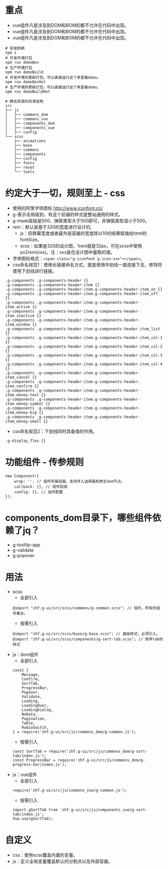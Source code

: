 # 重点
* vue组件凡是涉及到DOM和BOM的都不允许在代码中出现。
* vue组件凡是涉及到DOM和BOM的都不允许在代码中出现。
* vue组件凡是涉及到DOM和BOM的都不允许在代码中出现。

```
# 安装依赖
npm i
# 开发环境打包
npm run demoDev
# 生产环境打包
npm run demoBuild
# 开发环境热更新打包，可以直接运行这个来查看demo。
npm run demoDevHot
# 生产环境热更新打包，可以直接运行这个来查看demo。
npm run demoBuildHot
```

```
# 静态资源的目录结构
src
├── js
│   ├── commons_dom
│   ├── commons_vue
│   ├── components_dom
│   ├── components_vue
│   ├── config
└── scss
    ├── animations
    ├── base
    ├── commons
    ├── components
    ├── config
    ├── fonts
    ├── reset
    └── tools
```

# 约定大于一切，规则至上 - css
* 使用的阿里字体图标 http://www.iconfont.cn/
* g-表示全局级别，有这个前缀的样式是整站通用的样式。
* g-mask层级是500，弹窗类型大于500即可，非弹窗类型请小于500。
* rem：默认是基于320的宽度进行设计的,
    - js：将屏幕宽度或者最外层容器的宽度除以10的结果赋值给html的fontSize。
    - scss：如果是320的设计图，1rem就是32px，可在scss中使用px2rem(xxx)。注：xxx是在设计图中量取的值。
* 字体图标格式：```<span class="g-iconfont g-icon-xxx"></span>```。
* css命名规范1：使用长链接命名方式，就是使用中划线一直连接下去，修饰符使用下划线进行链接。
```
.g-components .g-components-header {}
.g-components .g-components-header-item {}
.g-components .g-components-header-item.g-components-header-item_on {}
.g-components .g-components-header-item.g-components-header-item_off {}
.g-components .g-components-header-item.g-components-header-item_active {}
.g-components .g-components-header-item.g-components-header-item_inactive {}
.g-components .g-components-header-item.g-components-header-item_window {}
.g-components .g-components-header-item.g-components-header-item_list {}
.g-components .g-components-header-item.g-components-header-item_col-1 {}
.g-components .g-components-header-item.g-components-header-item_col-2 {}
.g-components .g-components-header-item.g-components-header-item_col-3 {}
.g-components .g-components-header-item.g-components-header-item_col-4 {}
.g-components .g-components-header-item.g-components-header-item_cancel {}
.g-components .g-components-header-item.g-components-header-item_confirm {}
.g-components .g-components-header-item.g-components-header-item_money-text {}
.g-components .g-components-header-item.g-components-header-item_money-symbol {}
.g-components .g-components-header-item.g-components-header-item_money-big {}
.g-components .g-components-header-item.g-components-header-item_money-small {}
```
* css命名规范2：下划线同时具备值的作用。
```
.g-display_flex {}
```

# 功能组件 - 传参规则
```
new Component({
    wrap: '', // 组件所属容器，支持传入选择器和原生dom节点。
    callback: {}, // 组件回调
    config: {}, // 组件配置
});
```

# components_dom目录下，哪些组件依赖了jq？
* g-tooltip-app
* g-validate
* g-popover

# 用法
* scss
    - 全部引入
    ```
    @import "zhf.g-ui/src/scss/commons/g-common.scss"; // 组件，所有的组件集合。
    ```
    - 按需引入
    ```
    @import "zhf.g-ui/src/scss/base/g-base.scss"; // 基础样式，必须引入。
    @import "zhf.g-ui/src/scss/components/g-sort-tab.scss"; // 排序tab的样式
    ```
* js：dom组件
    - 全部引入
    ```
    const {
        Message,
        Confirm,
        SortTab,
        ProgressBar,
        Popover,
        Validate,
        Loading,
        LoadingOver,
        LoadingDialog,
        NoData,
        Pagination,
        Table,
        RadioSwitch,
    } = require('zhf.g-ui/src/js/commons_dom/g-common.js');
    ```
    - 按需引入
    ```
    const SortTab = require('zhf.g-ui/src/js/commons_dom/g-sort-tab/index.js');
    const ProgressBar = require('zhf.g-ui/src/js/commons_dom/g-progress-bar/index.js');
    ```
* js：vue组件
    - 全部引入
    ```
    require('zhf.g-ui/src/js/commons_vue/g-common.js');
    ```
    - 按需引入
    ```
    import gSortTab from 'zhf.g-ui/src/js/components_vue/g-sort-tab/index.js';
    Vue.use(gSortTab);
    ```

# 自定义
* css：使用scss覆盖内置的变量。
* js：定义全局变量覆盖默认的分割点以及外部容器。
